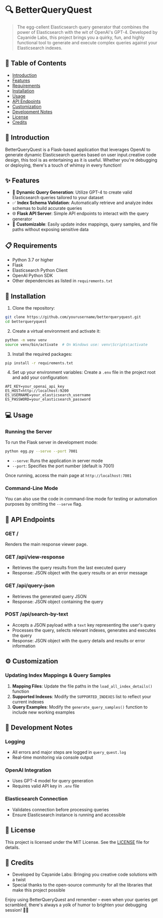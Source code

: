 # 🔍 BetterQueryQuest

> The egg-cellent Elasticsearch query generator that combines the power of Elasticsearch with the wit of OpenAI's GPT-4. Developed by Cayanide Labs, this project brings you a quirky, fun, and highly functional tool to generate and execute complex queries against your Elasticsearch indexes.

## 📑 Table of Contents
- [Introduction](#introduction)
- [Features](#features)
- [Requirements](#requirements)
- [Installation](#installation)
- [Usage](#usage)
- [API Endpoints](#api-endpoints)
- [Customization](#customization)
- [Development Notes](#development-notes)
- [License](#license)
- [Credits](#credits)

## 🎯 Introduction
BetterQueryQuest is a Flask-based application that leverages OpenAI to generate dynamic Elasticsearch queries based on user input.creative code design, this tool is as entertaining as it is useful. Whether you're debugging or deploying, there's a touch of whimsy in every function!

## ✨ Features
- 🤖 **Dynamic Query Generation**: Utilize GPT-4 to create valid Elasticsearch queries tailored to your dataset
- ✅ **Index Schema Validation**: Automatically retrieve and analyze index schemas to build accurate queries
- 🌐 **Flask API Server**: Simple API endpoints to interact with the query generator
- 🔧 **Customizable**: Easily update index mappings, query samples, and file paths without exposing sensitive data

## 📋 Requirements
- Python 3.7 or higher
- Flask
- Elasticsearch Python Client
- OpenAI Python SDK
- Other dependencies as listed in `requirements.txt`

## 🚀 Installation

1. Clone the repository:
```bash
git clone https://github.com/yourusername/betterqueryquest.git
cd betterqueryquest
```

2. Create a virtual environment and activate it:
```bash
python -m venv venv
source venv/bin/activate  # On Windows use: venv\Scripts\activate
```

3. Install the required packages:
```bash
pip install -r requirements.txt
```

4. Set up your environment variables:
Create a `.env` file in the project root and add your configuration:
```env
API_KEY=your_openai_api_key
ES_HOST=http://localhost:9200
ES_USERNAME=your_elasticsearch_username
ES_PASSWORD=your_elasticsearch_password
```

## 💻 Usage

### Running the Server
To run the Flask server in development mode:
```bash
python egg.py --serve --port 7001
```
- `--serve`: Runs the application in server mode
- `--port`: Specifies the port number (default is 7001)

Once running, access the main page at `http://localhost:7001`

### Command-Line Mode
You can also use the code in command-line mode for testing or automation purposes by omitting the `--serve` flag.

## 🔌 API Endpoints

### GET /
Renders the main response viewer page.

### GET /api/view-response
- Retrieves the query results from the last executed query
- Response: JSON object with the query results or an error message

### GET /api/query-json
- Retrieves the generated query JSON
- Response: JSON object containing the query

### POST /api/search-by-text
- Accepts a JSON payload with a `text` key representing the user's query
- Processes the query, selects relevant indexes, generates and executes the query
- Response: JSON object with the query details and results or error information

## ⚙️ Customization

### Updating Index Mappings & Query Samples
1. **Mapping Files**: Update the file paths in the `load_all_index_details()` function
2. **Supported Indexes**: Modify the `SUPPORTED_INDEXES` list to reflect your current indexes
3. **Query Examples**: Modify the `generate_query_samples()` function to include new working examples

## 🔧 Development Notes

### Logging
- All errors and major steps are logged in `query_quest.log`
- Real-time monitoring via console output

### OpenAI Integration
- Uses GPT-4 model for query generation
- Requires valid API key in `.env` file

### Elasticsearch Connection
- Validates connection before processing queries
- Ensure Elasticsearch instance is running and accessible

## 📄 License
This project is licensed under the MIT License. See the [LICENSE](LICENSE) file for details.

## 👏 Credits
- Developed by Cayanide Labs: Bringing you creative code solutions with a twist
- Special thanks to the open-source community for all the libraries that make this project possible

Enjoy using BetterQueryQuest and remember – even when your queries get scrambled, there's always a yolk of humor to brighten your debugging session! 🥚✨
